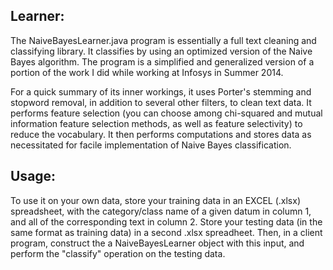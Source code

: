 Learner:
------------------------------------------------------------------------------
The NaiveBayesLearner.java program is essentially a full text cleaning and classifying library.  It classifies by using an optimized version of the Naive Bayes algorithm. The program is a simplified and generalized version of a portion of the work I did while working at Infosys in Summer 2014.

For a quick summary of its inner workings, it uses Porter's stemming and stopword removal, in addition to several other filters, to clean text data. It performs feature selection (you can choose among chi-squared and mutual information feature selection methods, as well as feature selectivity) to reduce the vocabulary. It then performs computations and stores data as necessitated for facile implementation of Naive Bayes classification.

Usage:
------------------------------------------------------------------------------
To use it on your own data, store your training data in an EXCEL (.xlsx) spreadsheet, with the category/class name of a given datum in column 1, and all of the corresponding text in column 2. Store your testing data (in the same format as training data) in a second .xlsx spreadheet. Then, in a client program, construct the a NaiveBayesLearner object with this input, and perform the "classify" operation on the testing data.

